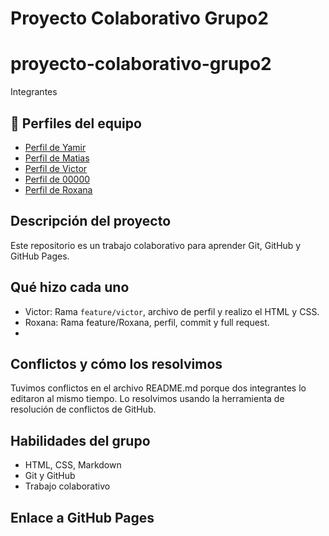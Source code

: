 # Proyecto Colaborativo Grupo2

# proyecto-colaborativo-grupo2
Integrantes
## 👥 Perfiles del equipo

- [Perfil de Yamir](./perfil-yamir.md)
- [Perfil de Matias](./perfil-matiasmd)
- [Perfil de Victor](./perfil-victor.md)
- [Perfil de 00000](./perfil-00000.md)
- [Perfil de Roxana](./perfil-roxana.md)


## Descripción del proyecto
Este repositorio es un trabajo colaborativo para aprender Git, GitHub y GitHub Pages.

## Qué hizo cada uno
- Victor: Rama `feature/victor`, archivo de perfil y realizo el HTML y CSS.
- Roxana: Rama feature/Roxana, perfil, commit y full request.
- 

## Conflictos y cómo los resolvimos
Tuvimos conflictos en el archivo README.md porque dos integrantes lo editaron al mismo tiempo. Lo resolvimos usando la herramienta de resolución de conflictos de GitHub.

## Habilidades del grupo
- HTML, CSS, Markdown
- Git y GitHub
- Trabajo colaborativo

## Enlace a GitHub Pages


